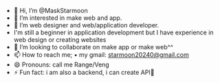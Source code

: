 - 👋 Hi, I’m @MaskStarmoon
- 👀 I’m interested in make web and app.
- 🌱 I’m web designer and web/application developer.
- I'm still a beginner in application development but I have experience in web design or creating websites
- 💞️ I’m looking to collaborate on make app or make web^^
- 📫 How to reach me;
  • my gmail: starmoon20240@gmail.com
- 😄 Pronouns: call me Range/Veng
- ⚡ Fun fact: i am also a backend, i can create API🗿

<!---
MaskStarmoon/MaskStarmoon is a ✨ special ✨ repository because its `README.md` (this file) appears on your GitHub profile.
You can click the Preview link to take a look at your changes.
--->
